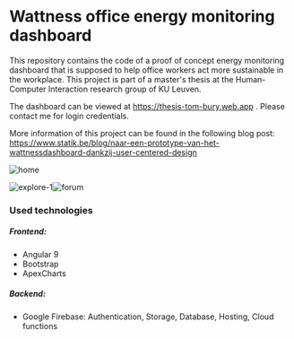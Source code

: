 # Wattness office energy monitoring dashboard

This repository contains the code of a proof of concept energy monitoring dashboard that is supposed to help office workers act more sustainable in the workplace. This project is part of a master's thesis at the Human-Computer Interaction research group of KU Leuven. 

The dashboard can be viewed at  https://thesis-tom-bury.web.app . Please contact me for login credentials.

More information of this project can be found in the following blog post: https://www.statik.be/blog/naar-een-prototype-van-het-wattnessdashboard-dankzij-user-centered-design

![home](C:\Users\tombu\Projects\Thesis-code\home.png)

![explore-1](C:\Users\tombu\Projects\Thesis-code\explore-1.png)![forum](C:\Users\tombu\Projects\Thesis-code\forum.png)

### Used technologies

##### Frontend:

- Angular 9
- Bootstrap
- ApexCharts

##### Backend:

- Google Firebase: Authentication, Storage, Database, Hosting, Cloud functions
